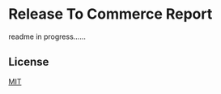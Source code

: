 # Release To Commerce Report

readme in progress......

## License
[MIT](https://github.com/ykoziy/release-to-commerce-report/blob/master/LICENSE)
